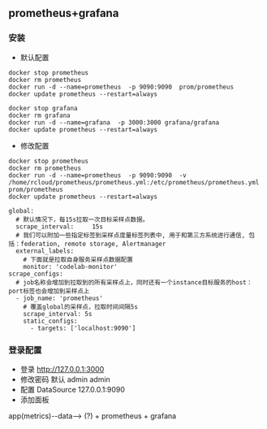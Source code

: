 ## prometheus+grafana

### 安装

- 默认配置

```
docker stop prometheus
docker rm prometheus
docker run -d --name=prometheus  -p 9090:9090  prom/prometheus
docker update prometheus --restart=always

docker stop grafana
docker rm grafana
docker run -d --name=grafana  -p 3000:3000 grafana/grafana
docker update prometheus --restart=always
```

- 修改配置

```
docker stop prometheus
docker rm prometheus
docker run -d --name=prometheus  -p 9090:9090  -v /home/rcloud/prometheus/prometheus.yml:/etc/prometheus/prometheus.yml prom/prometheus
docker update prometheus --restart=always
```

```
global:
  # 默认情况下，每15s拉取一次目标采样点数据。
  scrape_interval:     15s
  # 我们可以附加一些指定标签到采样点度量标签列表中, 用于和第三方系统进行通信, 包括：federation, remote storage, Alertmanager
  external_labels:
    # 下面就是拉取自身服务采样点数据配置
    monitor: 'codelab-monitor'
scrape_configs:
  # job名称会增加到拉取到的所有采样点上，同时还有一个instance目标服务的host：port标签也会增加到采样点上
  - job_name: 'prometheus'
    # 覆盖global的采样点，拉取时间间隔5s
    scrape_interval: 5s
    static_configs:
      - targets: ['localhost:9090']
```

### 登录配置

- 登录 http://127.0.0.1:3000
- 修改密码 默认 admin admin
- 配置 DataSource 127.0.0.1:9090
- 添加面板

app(metrics)--data--> (?) + prometheus + grafana
